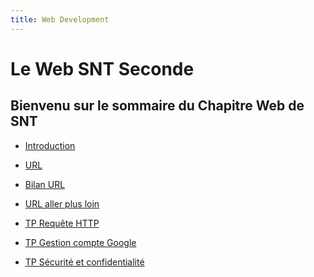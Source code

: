 ```yaml
---
title: Web Development
---
```


# Le Web SNT Seconde

Bienvenu sur le sommaire du Chapitre Web de SNT
--

- [Introduction](./INTRO.md)  
  
- [URL](./URL.md)
  
- [Bilan URL](./BILAN_URL.md)
  
- [URL aller plus loin](./URL_PLUS_LOIN.md)  
 
- [TP Requête HTTP](./Requete_HTTP.pdf)  
  
- [TP Gestion compte Google](./Gestion_Compte_google.pdf)
  
- [TP Sécurité et confidentialité](./Sécurité_et_confidentialité_sur_le_web.docx)
